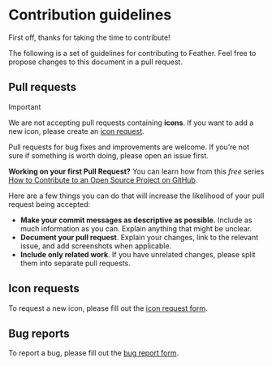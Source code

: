# Contribution guidelines

First off, thanks for taking the time to contribute!

The following is a set of guidelines for contributing to Feather. Feel free to propose changes to this document in a pull request.

## Pull requests

> [!IMPORTANT]
> We are not accepting pull requests containing **icons**. If you want to add a new icon, please create an [icon request](#icon-requests).

Pull requests for bug fixes and improvements are welcome. If you’re not sure if something is worth doing, please open an issue first.

**Working on your first Pull Request?** You can learn how from this _free_ series
[How to Contribute to an Open Source Project on GitHub](https://egghead.io/courses/how-to-contribute-to-an-open-source-project-on-github).

Here are a few things you can do that will increase the likelihood of your pull request being accepted:

- **Make your commit messages as descriptive as possible.** Include as much information as you can. Explain anything that might be unclear.
- **Document your pull request**. Explain your changes, link to the relevant issue, and add screenshots when applicable.
- **Include only related work**. If you have unrelated changes, please split them into separate pull requests.

## Icon requests

To request a new icon, please fill out the [icon request form](https://github.com/feathericons/feather/issues/new?template=01-icon-request.yml).

## Bug reports

To report a bug, please fill out the [bug report form](https://github.com/feathericons/feather/issues/new?template=02-bug-report.yml).
